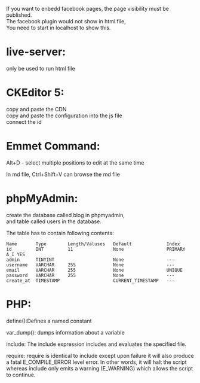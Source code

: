 If you want to enbedd facebook pages, the page visibility must be published.<br>
The facebook plugin would not show in html file,<br>
You need to start in localhost to show this.<br>

# live-server:
only be used to run html file


# CKEditor 5:
copy and paste the CDN<br>
copy and paste the configuration into the js file<br>
connect the id<br>


# Emmet Command:
Alt+D - select multiple positions to edit at the same time<br>

In md file, Ctrl+Shift+V can browse the md file<br>


# phpMyAdmin:
create the database called blog in phpmyadmin,<br>
and table called users in the database.<br>

The table has to contain following contents:<br>
```
Name       Type        Length/Valuses   Default             Index
id         INT         11               None                PRIMARY A_I YES
admin      TINYINT                      None                ---
username   VARCHAR     255              None                ---
email      VARCHAR     255              None                UNIQUE
password   VARCHAR     255              None                ---
create_at  TIMESTAMP                    CURRENT_TIMESTAMP   ---
```

# PHP:
define():Defines a named constant<br>

var_dump(): dumps information about a variable<br>

include: The include expression includes and evaluates the specified file.<br>

require: require is identical to include except upon failure it will also produce a fatal E_COMPILE_ERROR level error. In other words, it will halt the script whereas include only emits a warning (E_WARNING) which allows the script to continue.